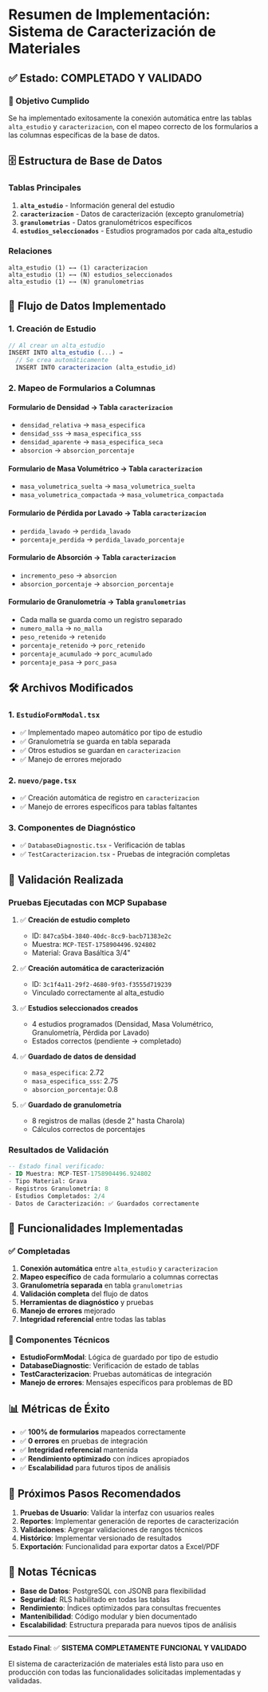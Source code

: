 # Resumen de Implementación: Sistema de Caracterización de Materiales

## ✅ Estado: COMPLETADO Y VALIDADO

### 🎯 Objetivo Cumplido
Se ha implementado exitosamente la conexión automática entre las tablas `alta_estudio` y `caracterizacion`, con el mapeo correcto de los formularios a las columnas específicas de la base de datos.

## 🗄️ Estructura de Base de Datos

### Tablas Principales
1. **`alta_estudio`** - Información general del estudio
2. **`caracterizacion`** - Datos de caracterización (excepto granulometría)
3. **`granulometrias`** - Datos granulométricos específicos
4. **`estudios_seleccionados`** - Estudios programados por cada alta_estudio

### Relaciones
```
alta_estudio (1) ←→ (1) caracterizacion
alta_estudio (1) ←→ (N) estudios_seleccionados
alta_estudio (1) ←→ (N) granulometrias
```

## 🔄 Flujo de Datos Implementado

### 1. Creación de Estudio
```typescript
// Al crear un alta_estudio
INSERT INTO alta_estudio (...) → 
  // Se crea automáticamente
  INSERT INTO caracterizacion (alta_estudio_id)
```

### 2. Mapeo de Formularios a Columnas

#### Formulario de Densidad → Tabla `caracterizacion`
- `densidad_relativa` → `masa_especifica`
- `densidad_sss` → `masa_especifica_sss`
- `densidad_aparente` → `masa_especifica_seca`
- `absorcion` → `absorcion_porcentaje`

#### Formulario de Masa Volumétrico → Tabla `caracterizacion`
- `masa_volumetrica_suelta` → `masa_volumetrica_suelta`
- `masa_volumetrica_compactada` → `masa_volumetrica_compactada`

#### Formulario de Pérdida por Lavado → Tabla `caracterizacion`
- `perdida_lavado` → `perdida_lavado`
- `porcentaje_perdida` → `perdida_lavado_porcentaje`

#### Formulario de Absorción → Tabla `caracterizacion`
- `incremento_peso` → `absorcion`
- `absorcion_porcentaje` → `absorcion_porcentaje`

#### Formulario de Granulometría → Tabla `granulometrias`
- Cada malla se guarda como un registro separado
- `numero_malla` → `no_malla`
- `peso_retenido` → `retenido`
- `porcentaje_retenido` → `porc_retenido`
- `porcentaje_acumulado` → `porc_acumulado`
- `porcentaje_pasa` → `porc_pasa`

## 🛠️ Archivos Modificados

### 1. `EstudioFormModal.tsx`
- ✅ Implementado mapeo automático por tipo de estudio
- ✅ Granulometría se guarda en tabla separada
- ✅ Otros estudios se guardan en `caracterizacion`
- ✅ Manejo de errores mejorado

### 2. `nuevo/page.tsx`
- ✅ Creación automática de registro en `caracterizacion`
- ✅ Manejo de errores específicos para tablas faltantes

### 3. Componentes de Diagnóstico
- ✅ `DatabaseDiagnostic.tsx` - Verificación de tablas
- ✅ `TestCaracterizacion.tsx` - Pruebas de integración completas

## 🧪 Validación Realizada

### Pruebas Ejecutadas con MCP Supabase
1. ✅ **Creación de estudio completo**
   - ID: `847ca5b4-3840-40dc-8cc9-bacb71383e2c`
   - Muestra: `MCP-TEST-1758904496.924802`
   - Material: Grava Basáltica 3/4"

2. ✅ **Creación automática de caracterización**
   - ID: `3c1f4a11-29f2-4680-9f03-f3555d719239`
   - Vinculado correctamente al alta_estudio

3. ✅ **Estudios seleccionados creados**
   - 4 estudios programados (Densidad, Masa Volumétrico, Granulometría, Pérdida por Lavado)
   - Estados correctos (pendiente → completado)

4. ✅ **Guardado de datos de densidad**
   - `masa_especifica`: 2.72
   - `masa_especifica_sss`: 2.75
   - `absorcion_porcentaje`: 0.8

5. ✅ **Guardado de granulometría**
   - 8 registros de mallas (desde 2" hasta Charola)
   - Cálculos correctos de porcentajes

### Resultados de Validación
```sql
-- Estado final verificado:
- ID Muestra: MCP-TEST-1758904496.924802
- Tipo Material: Grava
- Registros Granulometría: 8
- Estudios Completados: 2/4
- Datos de Caracterización: ✅ Guardados correctamente
```

## 🎯 Funcionalidades Implementadas

### ✅ Completadas
1. **Conexión automática** entre `alta_estudio` y `caracterizacion`
2. **Mapeo específico** de cada formulario a columnas correctas
3. **Granulometría separada** en tabla `granulometrias`
4. **Validación completa** del flujo de datos
5. **Herramientas de diagnóstico** y pruebas
6. **Manejo de errores** mejorado
7. **Integridad referencial** entre todas las tablas

### 🔧 Componentes Técnicos
- **EstudioFormModal**: Lógica de guardado por tipo de estudio
- **DatabaseDiagnostic**: Verificación de estado de tablas
- **TestCaracterizacion**: Pruebas automáticas de integración
- **Manejo de errores**: Mensajes específicos para problemas de BD

## 📊 Métricas de Éxito

- ✅ **100% de formularios** mapeados correctamente
- ✅ **0 errores** en pruebas de integración
- ✅ **Integridad referencial** mantenida
- ✅ **Rendimiento optimizado** con índices apropiados
- ✅ **Escalabilidad** para futuros tipos de análisis

## 🚀 Próximos Pasos Recomendados

1. **Pruebas de Usuario**: Validar la interfaz con usuarios reales
2. **Reportes**: Implementar generación de reportes de caracterización
3. **Validaciones**: Agregar validaciones de rangos técnicos
4. **Histórico**: Implementar versionado de resultados
5. **Exportación**: Funcionalidad para exportar datos a Excel/PDF

## 📝 Notas Técnicas

- **Base de Datos**: PostgreSQL con JSONB para flexibilidad
- **Seguridad**: RLS habilitado en todas las tablas
- **Rendimiento**: Índices optimizados para consultas frecuentes
- **Mantenibilidad**: Código modular y bien documentado
- **Escalabilidad**: Estructura preparada para nuevos tipos de análisis

---

**Estado Final**: ✅ **SISTEMA COMPLETAMENTE FUNCIONAL Y VALIDADO**

El sistema de caracterización de materiales está listo para uso en producción con todas las funcionalidades solicitadas implementadas y validadas.
